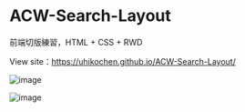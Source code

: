 # ACW-Search-Layout 

前端切版練習，HTML + CSS + RWD

View site：https://uhikochen.github.io/ACW-Search-Layout/

![image](https://github.com/UhikoChen/ACW-Search-Layout/blob/main/Images/design-index.png)

![image](https://github.com/UhikoChen/ACW-Search-Layout/blob/main/Images/design-product.png)